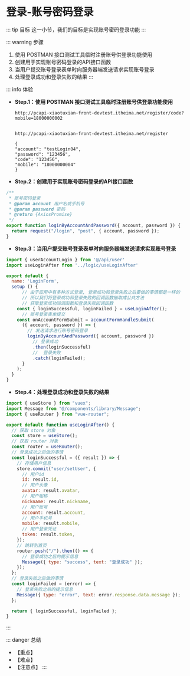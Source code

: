 # 登录-账号密码登录

::: tip 目标
这一小节，我们的目标是实现账号密码登录功能
:::

::: warning 步骤

1. 使用 POSTMAN 接口测试工具临时注册账号供登录功能使用
2. 创建用于实现账号密码登录的API接口函数
3. 当用户提交账号登录表单时向服务器端发送请求实现账号登录
4. 处理登录成功和登录失败的结果
:::

::: info 体验

* **Step.1：使用 POSTMAN 接口测试工具临时注册账号供登录功能使用**

  ```text
  http://pcapi-xiaotuxian-front-devtest.itheima.net/register/code?mobile=18000000002
  ```

  ```text

  http://pcapi-xiaotuxian-front-devtest.itheima.net/register

  {
  "account": "testLogin04",
  "password": "123456",
  "code": "123456",
  "mobile": "18000000004"
  }
  ```

* **Step.2：创建用于实现账号密码登录的API接口函数**

```js
/**
 * 账号密码登录
 * @param account 用户名或手机号
 * @param password 密码
 * @return {AxiosPromise}
 */
export function loginByAccountAndPassword({ account, password }) {
  return request("/login", "post", { account, password });
}


```

* **Step.3：当用户提交账号登录表单时向服务器端发送请求实现账号登录**

```js
import { userAccountLogin } from '@/api/user'
import useLoginAfter from '../logic/useLoginAfter'

export default {
  name: 'LoginForm',
  setup () {
      // 由于应用中有多种方式登录, 登录成功和登录失败之后要做的事情都是一样的
      // 所以我们将登录成功和登录失败的回调函数抽取成公共方法
      // 获取登录成功回调函数和登录失败回调函数
    const { loginSuccessful, loginFailed } = useLoginAfter();
      // 账号登录表单提交
    const onAccountFormSubmit = accountFormHandleSubmit(
      ({ account, password }) => {
        // 发送请求进行账号密码登录
        loginByAccountAndPassword({ account, password })
          // 登录成功
          .then(loginSuccessful)
          //  登录失败
          .catch(loginFailed);
      }
    );
  }
}
```

* **Step.4：处理登录成功和登录失败的结果**

```js
import { useStore } from "vuex";
import Message from "@/components/library/Message";
import { useRouter } from "vue-router";

export default function useLoginAfter() {
  // 获取 store 对象
  const store = useStore();
  // 获取 router 对象
  const router = useRouter();
  // 登录成功之后做的事情
  const loginSuccessful = ({ result }) => {
    // 存储用户信息
    store.commit("user/setUser", {
      // 用户id
      id: result.id,
      // 用户头像
      avatar: result.avatar,
      // 用户昵称
      nickname: result.nickname,
      // 用户账号
      account: result.account,
      // 用户手机号
      mobile: result.mobile,
      // 用户登录凭证
      token: result.token,
    });
    // 跳转到首页
    router.push("/").then(() => {
      // 登录成功之后的提示信息
      Message({ type: "success", text: "登录成功" });
    });
  };
  // 登录失败之后做的事情
  const loginFailed = (error) => {
    // 登录失败之后的提示信息
    Message({ type: "error", text: error.response.data.message });
  };

  return { loginSuccessful, loginFailed };
}


```

:::

::: danger 总结

* 【重点】
* 【难点】
* 【注意点】
:::

